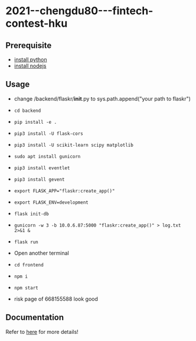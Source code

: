 # 2021--chengdu80---fintech-contest-hku

## Prerequisite

- [install python](https://python.org)
- [install nodejs](https://nodejs.org/en/)

## Usage

- change /backend/flaskr/__init__.py to sys.path.append("your path to flaskr")
- `cd backend`
- `pip install -e .`
- `pip3 install -U flask-cors`
- `pip3 install -U scikit-learn scipy matplotlib`
- `sudo apt install gunicorn`
- `pip3 install eventlet`
- `pip3 install gevent`
- `export FLASK_APP="flaskr:create_app()"`
- `export FLASK_ENV=development`
- `flask init-db`
- `gunicorn -w 3 -b 10.0.6.87:5000 "flaskr:create_app()" > log.txt 2>&1 &`
- `flask run`
- Open another terminal
- `cd frontend`
- `npm i`
- `npm start`

- risk page of 668155588 look good

## Documentation
Refer to [here](https://fintechendeavour.gitbook.io/aspect/) for more details!
